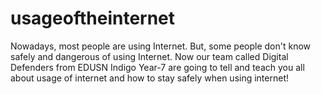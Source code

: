 # usageoftheinternet
Nowadays, most people are using Internet. But, some people don't know safely and dangerous of using Internet. Now our team called Digital Defenders from EDUSN Indigo Year-7 are going to tell and teach you all about usage of internet and how to stay safely when using internet!
